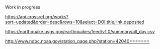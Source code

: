 Work in progress

https://api.crossref.org/works?sort=updated&order=desc&rows=10&select=DOI,title,link,deposited

https://earthquake.usgs.gov/earthquakes/feed/v1.0/summary/all_day.csv

http://www.ndbc.noaa.gov/station_page.php?station=42040=======
